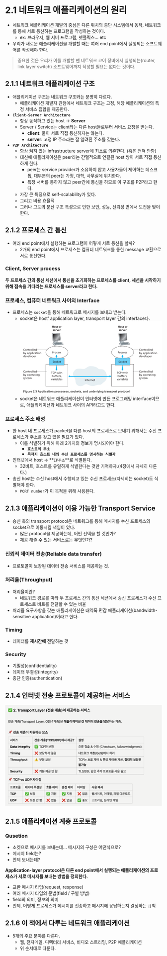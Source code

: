 # 2.1 네트워크 애플리케이션의 원리

- 네트워크 애플리케이션 개발의 중심은 다른 위치의 종단 시스템에서 동작, 네트워크를 통해 서로 통신하는 프로그램을 작성하는 것이다.
  - ex: 브라우저, 웹 서버 프로그램, 넷플릭스… etc
- 우리가 새로운 애플리케이션을 개발할 때는 여러 end point에서 실행되는 소프트웨어를 작성해야 한다.

> 중요한 것은 우리가 이를 개발할 땐 네트워크 코어 장비에서 실행되는(router, link layer switch) 소프트웨어까지 작성할 필요는 없다는 것이다.

## 2.1.1 네트워크 애플리케이션 구조

- 애플리케이션 구조는 네트워크 구조와는 분명히 다르다.
  - 애플리케이션 개발자 관점에서 네트워크 구조는 고정, 해당 애플리케이션의 특정 서비스 집합을 제공한다.
- **`Client-Server Architecture`**
  - 항상 동작하고 있는 host → **Server**
  - Server / Service는 client라는 다른 host들로부터 서비스 요청을 받는다.
    - **client**: 둘이 서로 직접 통신하지는 않는다.
    - **server**: 고정 IP 주소라는 잘 알려진 주소를 갖는다.
- **`P2P Architecture`**
  - 항상 켜져 있는 infrastructure server에 최소로 의존한다. (혹은 전혀 안함)
  - 대신에 애플리케이션은 peer라는 간헐적으로 연결된 host 쌍이 서로 직접 통신하게 한다.
    - peer는 service provider가 소유하지 않고 사용자들이 제어하는 데스크톱, 대부분의 peer는 가정, 대학, 사무실에 위치한다.
    - 특정 서버를 통하지 않고 peer간에 통신을 하므로 이 구조를 P2P라고 한다.
  - 가장 큰 특징으로 self-scalability가 있다.
  - 그리고 비용 효율적
  - 그러나 고도의 분산 구조 특성으로 인한 보안, 성능, 신뢰성 면에서 도전을 맞이한다.

## 2.1.2 프로세스 간 통신

- 여러 end point에서 실행하는 프로그램이 어떻게 서로 통신을 할까?
  - 2개의 end point에서 프로세스는 컴퓨터 네트워크를 통한 message 교환으로 서로 통신한다.

### Client, Server process

**두 프로세스 간의 통신 세션에서 통신을 초기화하는 프로세스를 client, 세션을 시작하기 위해 접속을 기다리는 프로세스를 server라고 한다.**

### 프로세스, 컴퓨터 네트워크 사이의 Interface

- 프로세스는 `socket`을 통해 네트워크로 메시지를 보내고 받는다.
  - socket은 host’ application layer, transport layer 간의 interface다.
    ![Socket Interface](../images/2_1_1.png)
  - socket은 네트워크 애플리케이션이 인터넷에 만든 프로그래밍 interface이므로, 애플리케이션과 네트워크 사이의 API라고도 한다.

### 프로세스 주소 배정

- 한 host 내 프로세스가 packet을 다른 host의 프로세스로 보내기 위해서는 수신 프로세스가 주소를 갖고 있을 필요가 있다.
  - 이를 식별하기 위해 아래 2가지의 정보가 명시되어야 한다.
    - **`호스트의 주소`**
    - **`목적지 호스트 내의 수신 프로세스를 명시하는 식별자`**
- 인터넷에서 host → **`IP주소`**로 식별된다.
  - 32비트, 호스트를 유일하게 식별한다는 것만 기억하자.(4장에서 자세히 다룬다.)
- 송신 host는 수신 host에서 수행되고 있는 수신 프로세스(자세히는 socket)도 식별해야 한다.
  - `PORT number`가 이 목적을 위해 사용된다.

## 2.1.3 애플리케이션이 이용 가능한 Transport Service

- 송신 측의 transport protocol은 네트워크를 통해 메시지를 수신 프로세스의 socket으로 이동시킬 책임이 있다.
  - 많은 protocol을 제공하는데, 어떤 선택을 할 것인가?
  - 제공 해줄 수 있는 서비스로는 무엇인가?

### 신뢰적 데이터 전송(Reliable data transfer)

- 프로토콜이 보장된 데이터 전송 서비스를 제공하는 것.

### 처리율(Throughput)

- 처리율이란?
  - 네트워크 경로를 따라 두 프로세스 간의 통신 세션에서 송신 프로세스가 수신 프로세스로 비트를 전달할 수 있는 비율
- 처리율 요구사항을 갖는 애플리케이션은 대역폭 민감 애플리케이션(bandwidth-sensitive application)이라고 한다.

### Timing

- 데이터를 **제시간에** 전달하는 것

### Security

- 기밀성(confidentiality)
- 데이터 무결성(integrity)
- 종단 인증(authentication)

## 2.1.4 인터넷 전송 프로토콜이 제공하는 서비스

![Transport Protocol Services](../images/2_1_2.png)

## 2.1.5 애플리케이션 계층 프로토콜

### Qusetion

- 소켓으로 메시지를 보내는데… 메시지의 구성은 어떤식으로?
- 메시지 field는?
- 언제 보내는데?

**Application-layer protocol은 다른 end point에서 실행되는 애플리케이션의 프로세스가 서로 메시지를 보내는 방법을 정의한다.**

- 교환 메시지 타입(request, response)
- 여러 메시지 타입의 문법(field / 구별 방법)
- field의 의미, 정보의 의미
- 언제, 어떻게 프로세스가 메시지를 전송하고 메시지에 응답하는지 결정하는 규칙

## 2.1.6 이 책에서 다루는 네트워크 애플리케이션

- 5개의 주요 분야를 다룬다.
  - 웹, 전자메일, 디렉터리 서비스, 비디오 스트리밍, P2P 애플리케이션
  - 위 순서대로 다룬다.
